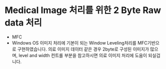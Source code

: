 # Medical Image 처리를 위한 2 Byte Raw data 처리
 * MFC
 * Windows OS
  이미지 처리에 기본이 되는 Window Leveling처리를 MFC기반으로 구현하였습니다.
 의료 이미지 데이터 같은 경우 2byte로 구성된 이미지가 많으며, level and width 컨트롤 부분을 참고하시면 의료 이미지 처리에 도움이 되실겁니다.
